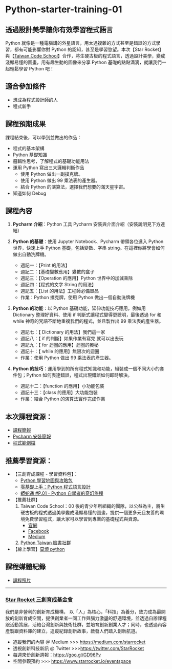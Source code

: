 # Python-starter-training-01
## 透過設計美學讓你有效學習程式語言
Python 就像是一種電腦講的外星語言，用太過複雜的方式甚至是錯誤的方式學習，都有可能影響你對 Python 的認知，甚至是學習慾望。本次【Star Rocket】與【[Taiwan Code School](https://www.taiwancodeschool.com/)】合作，將生硬古板的程式語言，透過設計美學，變成淺顯易懂的圖畫，用有趣生動的圖像來分享 Python 基礎的點點滴滴，就讓我們一起輕鬆學習 Python 吧！

## 適合參加條件
* 想成為程式設計師的人
* 程式新手

## 課程預期成果
課程結束後，可以學到並做出的作品：

* 程式的基本架構
* Python 基礎知識
* 邏輯性思考，了解程式的基礎功能用法
* 運用 Python 寫出三大邏輯判斷作品
    * 使用 Python 做出一副撲克牌。
    * 使用 Python 做出 99 乘法表的產生器。
    * 結合 Python 的演算法，選擇我們想要的滿天星宇宙。
* 知道如何 Debug
## 課程內容
1. **Pycharm 介紹**：Python 工具 Pycharm 安裝與介面介紹（安裝說明見下方連結）
2. **Python 的基礎**：使用 Jupyter Notebook、Pycharm 帶領各位進入 Python 世界，快速上手 Python 基礎，包括變數、字串 string。在這裡你將學會如何做出自動洗牌機。

    * 週記一：【Print 的用法】
    * 週記二：【基礎變數應用】變數的盒子
    * 週記三：【Operation 的應用】Python 世界中的加減乘除
    * 週記四：【程式的文字 String 的用法】
    * 週記五：【List 的用法】工程師必備單品
    * 作業：Python 撲克牌，使用 Python 做出一個自動洗牌機

3. **Python 的功能**：以 Python 基礎功能，延伸功能技巧應用，例如用 Dictionary 整理好資料、使用 if 判斷式讓程式變得更聰明，最後透過 for 和 while 神奇的咒語不斷地重複我們的程式，並且製作出 99 乘法表的產生器。

     * 週記七：【 Dictionary 的用法】我們這一家
     * 週記八：【 if 的判斷】如果作業有寫完 就可以出去玩
     * 週記九：【 for 迴圈的應用】迴圈的奧秘
     * 週記十：【 while 的應用】無限次的迴圈
     * 作業：使用 Python 做出 99 乘法表的產生器。

4. **Python 的技巧**：運用學到的所有程式知識和功能，組裝成一個不同大小的套件包；Python 如何表達錯誤，程式出現錯誤如何即時解決。

    * 週記十二：【function 的應用】小功能包裝
    * 週記十三：【class 的應用】大功能包裝
    * 作業：結合 Python 的演算法實作完成作業

## 本次課程資源：
* [課程簡報](https://drive.google.com/drive/folders/1pn724zJnw8rh2yNUpCj1AdG-6l_TIXzw?usp=sharing)
* [Pycharm 安裝簡報](https://drive.google.com/open?id=1cBsfiS3dkYmO0fbSS0dQB0OvdEhvCk88)
* [程式範例檔](https://drive.google.com/drive/folders/16aBLKywuTHVDnSn5qYQ7r9QoFhFI0zlg?usp=sharing)

## 推薦學習資源：
* 【三創育成課程 - 學習資料包】：
    * [Python 學習地圖與攻略包](http://bit.ly/2Ceq03N) 
    * [零基礎上手：Python 程式語言設計](http://bit.ly/2NseXvJ) 
    * [蟒蛇通 #P.01 - Python 自學者的奇幻旅程](http://bit.ly/2B9wPnw) 
* 【推薦社群】
    1. Taiwan Code School：00 後的青少年所組織的團隊，以公益為主，將生硬古板的程式透過美學變成淺顯易懂的圖畫，提供一個更多元且友善的環境免費學習程式，讓大家可以學習到專業的基礎程式與資源。
        * [官網](https://www.taiwancodeschool.com/)
        * [Facebook](https://www.facebook.com/taiwancodeschool/)
        * [Medium](https://medium.com/taiwan-code-school)
    2. [Python Taiwan 臉書社群](https://www.facebook.com/groups/pythontw/?ref=br_rs)
* 【線上學習】[莫煩 python](https://morvanzhou.github.io/tutorials/python-basic/basic/)


## 課程媒體紀錄
* [課程照片](https://drive.google.com/drive/u/1/folders/1ePEW3SpHXVKWBN_h4cM4mNg-0gUZV_ng)

---
### [Star Rocket 三創育成基金會](https://www.starrocket.io/)
我們是非營利的創新育成機構， 以「人」為核心，「科技」為養分，致力成為最開放的創新育成空間，提供創業者一同工作與腦力激盪的舒適環境，並透過自辦課程跟活動策展，活絡台灣創新與技術社群，並培育創新創業人才；同時，也透過內容產製跟資料庫的建立，追蹤紀錄創新故事，啟發人們踏入創新航道。
* 追蹤我們的內容 ＠ Medium >>> https://medium.com/starrocket
* 透視創新科技新訊 @ Twitter >>>https://twitter.com/StarRocket
* 每週來份創新週報：https://goo.gl/GD96Pv
* 空間參觀預約 >>> https://www.starrocket.io/eventspace

